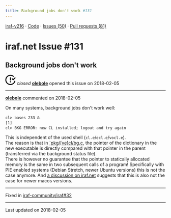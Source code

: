 ```yaml
---
title: Background jobs don't work #131
---
```


[iraf-v216](/iraf-v216) · [Code](https://github.com/iraf-community/iraf/tree/iraf-v216) · [Issues (50)](/iraf-v216/issues) · [Pull requests (81)](/iraf-v216/issues/pulls)

# iraf.net Issue #131
## Background jobs don't work
![closed](issue-closed.svg) *closed* **[olebole](https://github.com/olebole)** opened this issue on 2018-02-05

- - - -

**[olebole](https://github.com/olebole)** commented on 2018-02-05

On many systems, background jobs don't work well:  
```  
cl> bases 233 &  
[1]  
cl> BKG ERROR: new CL installed; logout and try again  
```  
This is independent of the used shell (`cl.e`/`ecl.e`/`vocl.e`).  
The reason is that in [`pkg/[ve]cl/bg.c](https://github.com/iraf-community/iraf/blob/9590f45760a4791f3305407fb51c87f1282b32be/pkg/ecl/bkg.c#L601-L605), the pointer of the dictionary in the new executable is directly compared with that pointer in the parent (transferred via the background status file).  
There is however no guarantee that the pointer to statically allocated memory is the same in two subsequent calls of a program! Specifically with PIE enabled systems (Debian Stretch, newer Ubuntu versions) this is not the case anymore. And [a discussion on iraf.net](https://iraf.net/forum/viewtopic.php?showtopic=1467431&fromblock=yes) suggests that this is also not the case for newer macos versions.

- - - -

Fixed in [iraf-community/iraf#32](https://github.com/iraf-community/iraf/pull/32)

- - - -

Last updated on 2018-02-05
